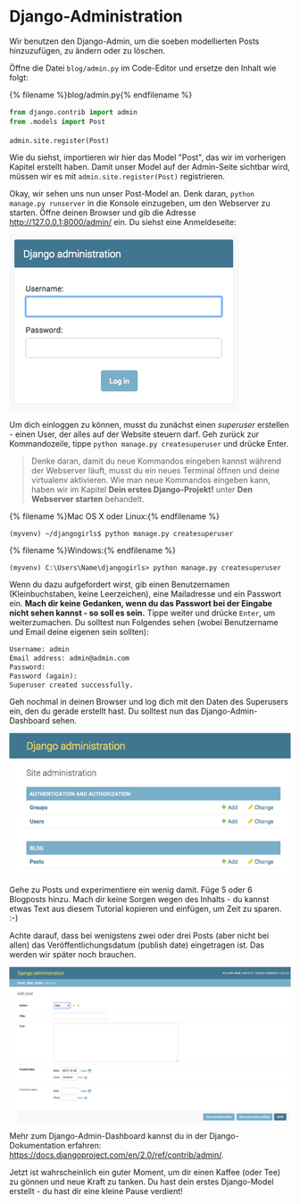 # Django-Administration

Wir benutzen den Django-Admin, um die soeben modellierten Posts hinzuzufügen, zu ändern oder zu löschen.

Öffne die Datei `blog/admin.py` im Code-Editor und ersetze den Inhalt wie folgt:

{% filename %}blog/admin.py{% endfilename %}

```python
from django.contrib import admin
from .models import Post

admin.site.register(Post)
```

Wie du siehst, importieren wir hier das Model "Post", das wir im vorherigen Kapitel erstellt haben. Damit unser Model auf der Admin-Seite sichtbar wird, müssen wir es mit `admin.site.register(Post)` registrieren.

Okay, wir sehen uns nun unser Post-Model an. Denk daran, `python manage.py runserver` in die Konsole einzugeben, um den Webserver zu starten. Öffne deinen Browser und gib die Adresse http://127.0.0.1:8000/admin/ ein. Du siehst eine Anmeldeseite:

![Login Seite](images/login_page2.png)

Um dich einloggen zu können, musst du zunächst einen *superuser* erstellen - einen User, der alles auf der Website steuern darf. Geh zurück zur Kommandozeile, tippe `python manage.py createsuperuser` und drücke Enter.

> Denke daran, damit du neue Kommandos eingeben kannst während der Webserver läuft, musst du ein neues Terminal öffnen und deine virtualenv aktivieren. Wie man neue Kommandos eingeben kann, haben wir im Kapitel **Dein erstes Django-Projekt!** unter **Den Webserver starten** behandelt.

{% filename %}Mac OS X oder Linux:{% endfilename %}

    (myvenv) ~/djangogirls$ python manage.py createsuperuser
    

{% filename %}Windows:{% endfilename %}

    (myvenv) C:\Users\Name\djangogirls> python manage.py createsuperuser
    

Wenn du dazu aufgefordert wirst, gib einen Benutzernamen (Kleinbuchstaben, keine Leerzeichen), eine Mailadresse und ein Passwort ein. **Mach dir keine Gedanken, wenn du das Passwort bei der Eingabe nicht sehen kannst - so soll es sein.** Tippe weiter und drücke `Enter`, um weiterzumachen. Du solltest nun Folgendes sehen (wobei Benutzername und Email deine eigenen sein sollten):

    Username: admin
    Email address: admin@admin.com
    Password:
    Password (again):
    Superuser created successfully.
    

Geh nochmal in deinen Browser und log dich mit den Daten des Superusers ein, den du gerade erstellt hast. Du solltest nun das Django-Admin-Dashboard sehen.

!["Django Admin"-Weboberfläche](images/django_admin3.png)

Gehe zu Posts und experimentiere ein wenig damit. Füge 5 oder 6 Blogposts hinzu. Mach dir keine Sorgen wegen des Inhalts - du kannst etwas Text aus diesem Tutorial kopieren und einfügen, um Zeit zu sparen. :-)

Achte darauf, dass bei wenigstens zwei oder drei Posts (aber nicht bei allen) das Veröffentlichungsdatum (publish date) eingetragen ist. Das werden wir später noch brauchen.

!["Django Admin"-Weboberfläche](images/edit_post3.png)

Mehr zum Django-Admin-Dashboard kannst du in der Django-Dokumentation erfahren: https://docs.djangoproject.com/en/2.0/ref/contrib/admin/.

Jetzt ist wahrscheinlich ein guter Moment, um dir einen Kaffee (oder Tee) zu gönnen und neue Kraft zu tanken. Du hast dein erstes Django-Model erstellt - du hast dir eine kleine Pause verdient!